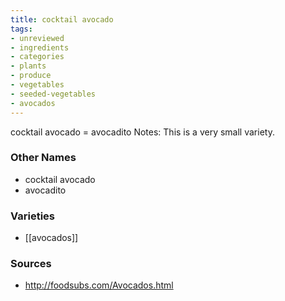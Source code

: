 ```yaml
---
title: cocktail avocado
tags:
- unreviewed
- ingredients
- categories
- plants
- produce
- vegetables
- seeded-vegetables
- avocados
---
```

cocktail avocado = avocadito Notes: This is a very small variety.

### Other Names

* cocktail avocado
* avocadito

### Varieties

* [[avocados]]

### Sources
* http://foodsubs.com/Avocados.html
